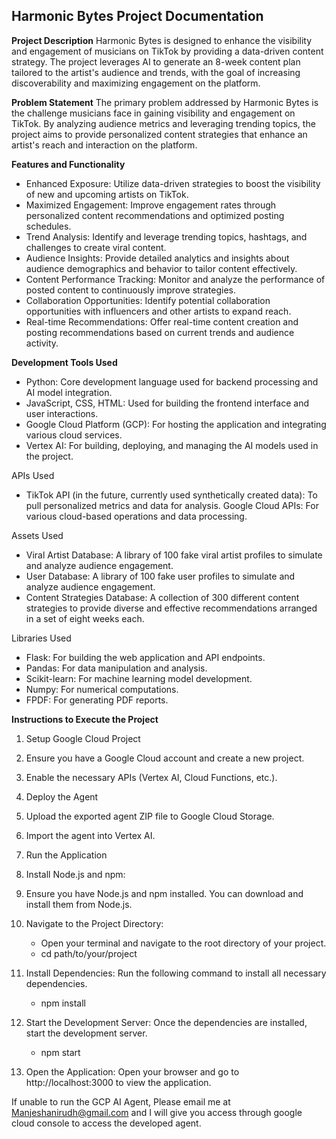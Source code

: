 ## **Harmonic Bytes Project Documentation**

**Project Description**
Harmonic Bytes is designed to enhance the visibility and engagement of musicians on TikTok by providing a data-driven content strategy. The project leverages AI to generate an 8-week content plan tailored to the artist's audience and trends, with the goal of increasing discoverability and maximizing engagement on the platform.

**Problem Statement**
The primary problem addressed by Harmonic Bytes is the challenge musicians face in gaining visibility and engagement on TikTok. By analyzing audience metrics and leveraging trending topics, the project aims to provide personalized content strategies that enhance an artist's reach and interaction on the platform.

**Features and Functionality**
- Enhanced Exposure: Utilize data-driven strategies to boost the visibility of new and upcoming artists on TikTok.
- Maximized Engagement: Improve engagement rates through personalized content recommendations and optimized posting schedules.
- Trend Analysis: Identify and leverage trending topics, hashtags, and challenges to create viral content.
- Audience Insights: Provide detailed analytics and insights about audience demographics and behavior to tailor content effectively.
- Content Performance Tracking: Monitor and analyze the performance of posted content to continuously improve strategies.
- Collaboration Opportunities: Identify potential collaboration opportunities with influencers and other artists to expand reach.
- Real-time Recommendations: Offer real-time content creation and posting recommendations based on current trends and audience activity.

**Development Tools Used** 
- Python: Core development language used for backend processing and AI model integration.
- JavaScript, CSS, HTML: Used for building the frontend interface and user interactions.
- Google Cloud Platform (GCP): For hosting the application and integrating various cloud services.
- Vertex AI: For building, deploying, and managing the AI models used in the project.

APIs Used
- TikTok API (in the future, currently used synthetically created data): To pull personalized metrics and data for analysis.
Google Cloud APIs: For various cloud-based operations and data processing.

Assets Used
- Viral Artist Database: A library of 100 fake viral artist profiles to simulate and analyze audience engagement.
- User Database: A library of 100 fake user profiles to simulate and analyze audience engagement.
- Content Strategies Database: A collection of 300 different content strategies to provide diverse and effective recommendations arranged in a set of eight weeks each.

Libraries Used
- Flask: For building the web application and API endpoints.
- Pandas: For data manipulation and analysis.
- Scikit-learn: For machine learning model development.
- Numpy: For numerical computations.
- FPDF: For generating PDF reports.

**Instructions to Execute the Project**
1. Setup Google Cloud Project
2. Ensure you have a Google Cloud account and create a new project.
3. Enable the necessary APIs (Vertex AI, Cloud Functions, etc.).
4. Deploy the Agent
5. Upload the exported agent ZIP file to Google Cloud Storage.
6. Import the agent into Vertex AI.
7. Run the Application


1. Install Node.js and npm:
2. Ensure you have Node.js and npm installed. You can download and install them from Node.js.
3. Navigate to the Project Directory:
   - Open your terminal and navigate to the root directory of your project.
   - cd path/to/your/project
4. Install Dependencies: Run the following command to install all necessary dependencies.
   - npm install
5. Start the Development Server: Once the dependencies are installed, start the development server.
   - npm start
6. Open the Application: Open your browser and go to http://localhost:3000 to view the application.


If unable to run the GCP AI Agent, Please email me at Manjeshanirudh@gmail.com and I will give you access through google cloud console to access the developed agent.
